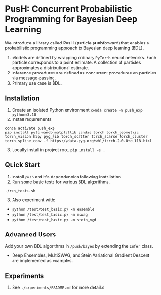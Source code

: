 # PusH: Concurrent Probabilistic Programming for Bayesian Deep Learning

We introduce a library called PusH (**p**article p**ush**forward) that
enables a probabilistic programming approach to Bayesian deep learning (BDL).

1. Models are defined by wrapping ordinary `PyTorch` neural networks.
   Each particle corresponds to a point estimate. A collection of particles
   approximates a distributional estimate.
2. Inference procedures are defined as concurrent procedures on particles via message-passing.
3. Primary use case is BDL.


## Installation

1. Create an isolated Python environment
   `conda create -n push_exp python=3.10`
2. Install requirements
```
conda activate push_exp
pip install pytz wandb matplotlib pandas torch torch_geometric torch_vision h5py pyg_lib torch_scatter torch_sparse torch_cluster torch_spline_conv -f https://data.pyg.org/whl/torch-2.0.0+cu118.html
```
3. Locally install in project root.
   `pip install -e .`


## Quick Start

1. Install `push` and it's dependencies following installation.
2. Run some basic tests for various BDL algorithms. 
```
./run_tests.sh
```
3. Also experiment with:
  - `python /test/test_basic.py -m ensemble`
  - `python /test/test_basic.py -m mswag`
  - `python /test/test_basic.py -m stein_vgd`


## Advanced Users

Add your own BDL algorithms in `/push/bayes` by extending the `Infer` class.
- Deep Ensembles, MultiSWAG, and Stein Variational Gradient Descent are implemented as examples.


## Experiments

1. See `./experiments/README.md` for more detail.s